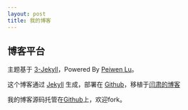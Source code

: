 ```yaml
---
layout: post
title: 我的博客
---
```



## 博客平台

主题基于 [3-Jekyll](https://github.com/P233/3-Jekyll)，Powered By [Peiwen Lu](https://github.com/P233)。

这个博客通过 [Jekyll](http://jekyllrb.com/) 生成，部署在 [Github](https://pages.github.com)，移植于[闫肃的博客](https://github.com/suyan/suyan.github.io)

我的博客源码托管在[Github](https://github.com/monkeywzr/monkeywzr.github.io)上，欢迎fork。